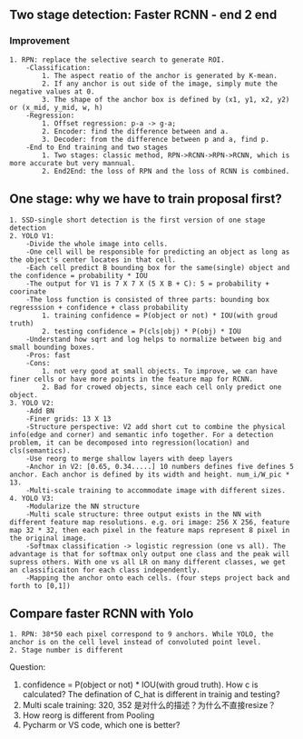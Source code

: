 ## Two stage detection: Faster RCNN - end 2 end 
### Improvement
	1. RPN: replace the selective search to generate ROI.
		-Classification:  
			1. The aspect reatio of the anchor is generated by K-mean.
			2. If any anchor is out side of the image, simply mute the negative values at 0.
			3. The shape of the anchor box is defined by (x1, y1, x2, y2) or (x_mid, y_mid, w, h)
		-Regression:  
			1. Offset regression: p-a -> g-a; 
			2. Encoder: find the difference between and a.
			3. Decoder: from the difference between p and a, find p. 
		-End to End training and two stages
			1. Two stages: classic method, RPN->RCNN->RPN->RCNN, which is more accurate but very mannual.
			2. End2End: the loss of RPN and the loss of RCNN is combined.


## One stage: why we have to train proposal first?
	1. SSD-single short detection is the first version of one stage detection
	2. YOLO V1: 
		-Divide the whole image into cells.
		-One cell will be responsible for predicting an object as long as the object's center locates in that cell. 
		-Each cell predict B bounding box for the same(single) object and the confidence = probability * IOU
		-The output for V1 is 7 X 7 X (5 X B + C): 5 = probability + coorinate
		-The loss function is consisted of three parts: bounding box regresssion + confidence + class probability
			1. training confidence = P(object or not) * IOU(with groud truth)
			2. testing confidence = P(cls|obj) * P(obj) * IOU
		-Understand how sqrt and log helps to normalize between big and small bounding boxes. 
		-Pros: fast
		-Cons: 
			1. not very good at small objects. To improve, we can have finer cells or have more points in the feature map for RCNN. 
			2. Bad for crowed objects, since each cell only predict one object.
	3. YOLO V2:
		-Add BN
		-Finer grids: 13 X 13
		-Structure perspective: V2 add short cut to combine the physical info(edge and corner) and semantic info together. For a detection problem, it can be decomposed into regression(location) and cls(semantics). 
		-Use reorg to merge shallow layers with deep layers
		-Anchor in V2: [0.65, 0.34.....] 10 numbers defines five defines 5 anchor. Each anchor is defined by its width and height. num_i/W_pic * 13.
		-Multi-scale training to accommodate image with different sizes. 
	4. YOLO V3:
		-Modularize the NN structure
		-Multi scale structure: three output exists in the NN with different feature map resolutions. e.g. ori image: 256 X 256, feature map 32 * 32, then each pixel in the feature maps represent 8 pixel in the original image.
		-Softmax classification -> logistic regression (one vs all). The advantage is that for softmax only output one class and the peak will supress others. With one vs all LR on many different classes, we get an classificaiton for each class independently.
		-Mapping the anchor onto each cells. (four steps project back and forth to [0,1])

		
## Compare faster RCNN with Yolo
	1. RPN: 38*50 each pixel correspond to 9 anchors. While YOLO, the anchor is on the cell level instead of convoluted point level.
	2. Stage number is different


Question: 
1. confidence = P(object or not) * IOU(with groud truth). How c is calculated? The defination of C_hat is different in trainig and testing?
2. Multi scale training: 320, 352 是对什么的描述？为什么不直接resize？
3. How reorg is different from Pooling
4. Pycharm or VS code, which one is better?







